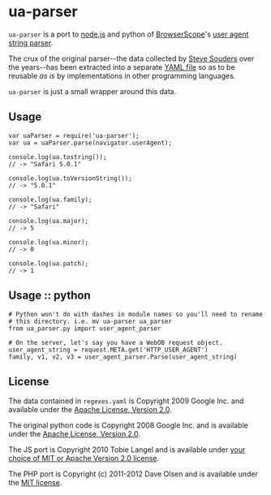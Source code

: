 ua-parser
=========

`ua-parser` is a port to [node.js][1] and python of [BrowserScope][2]'s [user agent string parser][3].

The crux of the original parser--the data collected by [Steve Souders][4] over the years--has been extracted into a separate [YAML file][5] so as to be reusable _as is_ by implementations in other programming languages.

`ua-parser` is just a small wrapper around this data.

Usage
-----

    var uaParser = require('ua-parser');
    var ua = uaParser.parse(navigator.userAgent);

    console.log(ua.tostring());
    // -> "Safari 5.0.1"

    console.log(ua.toVersionString());
    // -> "5.0.1"

    console.log(ua.family);
    // -> "Safari"

    console.log(ua.major);
    // -> 5

    console.log(ua.minor);
    // -> 0

    console.log(ua.patch);
    // -> 1


Usage :: python
---------------

    # Python won't do with dashes in module names so you'll need to rename
    # this directory. i.e. mv ua-parser ua_parser
    from ua_parser.py import user_agent_parser

    # On the server, let's say you have a WebOB request object.
    user_agent_string = request.META.get('HTTP_USER_AGENT')
    family, v1, v2, v3 = user_agent_parser.Parse(user_agent_string)


License
-------

The data contained in `regexes.yaml` is Copyright 2009 Google Inc. and available under the [Apache License, Version 2.0][6].

The original python code is Copyright 2008 Google Inc. and is available under the [Apache License, Version 2.0][7].

The JS port is Copyright 2010 Tobie Langel and is available under [your choice of MIT or Apache Version 2.0 license][8].

The PHP port is Copyright (c) 2011-2012 Dave Olsen and is available under the [MIT license][9].

[1]: http://node.js
[2]: http://www.browserscope.org
[3]: http://code.google.com/p/ua-parser/
[4]: http://stevesouders.com/
[5]: https://raw.github.com/tobie/ua-parser/master/regexes.yaml
[6]: http://www.apache.org/licenses/LICENSE-2.0
[7]: https://raw.github.com/tobie/ua-parser/master/py/LICENSE
[8]: https://raw.github.com/tobie/ua-parser/master/js/LICENSE
[9]: https://raw.github.com/tobie/ua-parser/master/php/LICENSE

